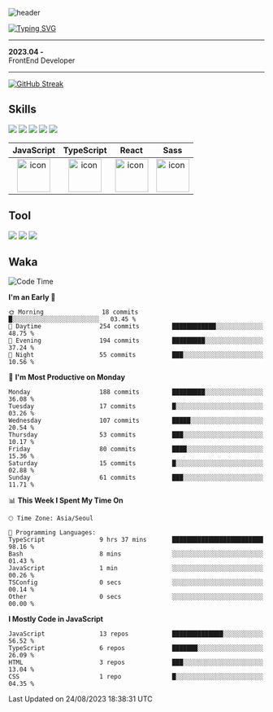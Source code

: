 ![header](https://capsule-render.vercel.app/api?type=waving&color=6994CDEE&text=&animation=twinkling&height=80)

[![Typing SVG](https://readme-typing-svg.demolab.com?font=Alkatra&weight=500&size=45&duration=4000&pause=3&color=6994CDEE&center=false&vCenter=false&multiline=true&repeat=true&width=1000&height=100&lines=Welcome+to+Geonoooo's+GitHub!👋)](https://git.io/typing-svg)

---


**2023.04 -**  
FrontEnd Developer


----



[![GitHub Streak](https://streak-stats.demolab.com/?user=alchogh&theme=dark)](https://git.io/streak-stats)



## Skills

<div>
    <img src="https://img.shields.io/badge/html5-E34F26?style=flat&logo=HTML5&logoColor=white"/>
    <img src="https://img.shields.io/badge/css3-1572B6?style=flat&logo=CSS3&logoColor=white"/>
    <img src="https://img.shields.io/badge/styled--components-8D5078?style=flat&logo=styled-components&logoColor=white"/>
    <img src="https://img.shields.io/badge/Next.js-000000?style=flat-square&logo=Next.js&logoColor=white"/> 
    <img src="https://img.shields.io/badge/Tailwind CSS-06B6D4?style=flat-square&logo=Tailwind CSS&logoColor=white"/>
</div>



|JavaScript|TypeScript|React|Sass| 
| :--: | :--: | :--: | :--: |
| <img src="https://techstack-generator.vercel.app/js-icon.svg" alt="icon" width="65" height="65" /> | <img src="https://techstack-generator.vercel.app/ts-icon.svg" alt="icon" width="65" height="65" /> | <img src="https://techstack-generator.vercel.app/react-icon.svg" alt="icon" width="65" height="65" /> | <img src="https://techstack-generator.vercel.app/sass-icon.svg" alt="icon" width="65" height="65" /></div> |




## Tool
<div>
<img src="https://img.shields.io/badge/vsCode-007ACC?style=flat&logo=Visual Studio Code&logoColor=white"/>
<img src="https://img.shields.io/badge/Git-F05032?style=flat&logo=Git&logoColor=white"/> <img src="https://img.shields.io/badge/GitHub-181717?style=flat&logo=GitHub&logoColor=white"/>
</div>


## Waka

  <!--START_SECTION:waka-->
![Code Time](http://img.shields.io/badge/Code%20Time-401%20hrs%2057%20mins-blue)

**I'm an Early 🐤** 

```text
🌞 Morning                18 commits          █░░░░░░░░░░░░░░░░░░░░░░░░   03.45 % 
🌆 Daytime                254 commits         ████████████░░░░░░░░░░░░░   48.75 % 
🌃 Evening                194 commits         █████████░░░░░░░░░░░░░░░░   37.24 % 
🌙 Night                  55 commits          ███░░░░░░░░░░░░░░░░░░░░░░   10.56 % 
```
📅 **I'm Most Productive on Monday** 

```text
Monday                   188 commits         █████████░░░░░░░░░░░░░░░░   36.08 % 
Tuesday                  17 commits          █░░░░░░░░░░░░░░░░░░░░░░░░   03.26 % 
Wednesday                107 commits         █████░░░░░░░░░░░░░░░░░░░░   20.54 % 
Thursday                 53 commits          ███░░░░░░░░░░░░░░░░░░░░░░   10.17 % 
Friday                   80 commits          ████░░░░░░░░░░░░░░░░░░░░░   15.36 % 
Saturday                 15 commits          █░░░░░░░░░░░░░░░░░░░░░░░░   02.88 % 
Sunday                   61 commits          ███░░░░░░░░░░░░░░░░░░░░░░   11.71 % 
```


📊 **This Week I Spent My Time On** 

```text
🕑︎ Time Zone: Asia/Seoul

💬 Programming Languages: 
TypeScript               9 hrs 37 mins       █████████████████████████   98.16 % 
Bash                     8 mins              ░░░░░░░░░░░░░░░░░░░░░░░░░   01.43 % 
JavaScript               1 min               ░░░░░░░░░░░░░░░░░░░░░░░░░   00.26 % 
TSConfig                 0 secs              ░░░░░░░░░░░░░░░░░░░░░░░░░   00.14 % 
Other                    0 secs              ░░░░░░░░░░░░░░░░░░░░░░░░░   00.00 % 
```

**I Mostly Code in JavaScript** 

```text
JavaScript               13 repos            ██████████████░░░░░░░░░░░   56.52 % 
TypeScript               6 repos             ███████░░░░░░░░░░░░░░░░░░   26.09 % 
HTML                     3 repos             ███░░░░░░░░░░░░░░░░░░░░░░   13.04 % 
CSS                      1 repo              █░░░░░░░░░░░░░░░░░░░░░░░░   04.35 % 
```




 Last Updated on 24/08/2023 18:38:31 UTC
<!--END_SECTION:waka-->





